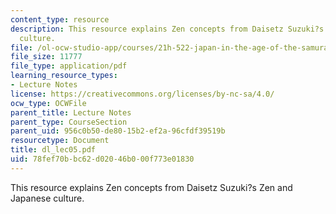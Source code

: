 ```yaml
---
content_type: resource
description: This resource explains Zen concepts from Daisetz Suzuki?s Zen and Japanese
  culture.
file: /ol-ocw-studio-app/courses/21h-522-japan-in-the-age-of-the-samurai-history-and-film-fall-2006/78fef70bbc62d02046b000f773e01830_dl_lec05.pdf
file_size: 11777
file_type: application/pdf
learning_resource_types:
- Lecture Notes
license: https://creativecommons.org/licenses/by-nc-sa/4.0/
ocw_type: OCWFile
parent_title: Lecture Notes
parent_type: CourseSection
parent_uid: 956c0b50-de80-15b2-ef2a-96cfdf39519b
resourcetype: Document
title: dl_lec05.pdf
uid: 78fef70b-bc62-d020-46b0-00f773e01830
---
```

This resource explains Zen concepts from Daisetz Suzuki?s Zen and Japanese culture.